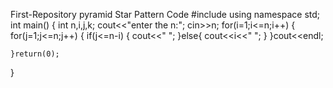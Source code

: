First-Repository
pyramid Star Pattern Code
#include<iostream>
using namespace std;
int main()
{
    int n,i,j,k;
    cout<<"enter the n:";
    cin>>n;
    for(i=1;i<=n;i++)
    {
      for(j=1;j<=n;j++)
      {
        if(j<=n-i)
        {
          cout<<" ";
        }else{
          cout<<i<<" ";
        }
      }cout<<endl;
      
    
    }return(0);
}
